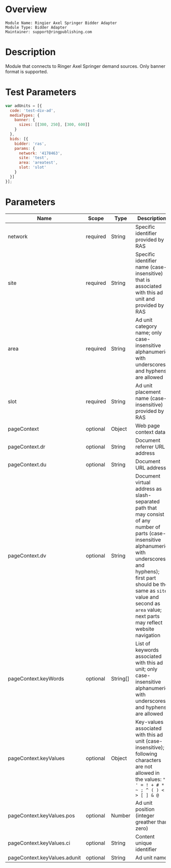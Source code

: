 # Overview

```
Module Name: Ringier Axel Springer Bidder Adapter
Module Type: Bidder Adapter
Maintainer: support@ringpublishing.com
```

# Description

Module that connects to Ringer Axel Springer demand sources.
Only banner format is supported.

# Test Parameters
```js
var adUnits = [{
  code: 'test-div-ad',
  mediaTypes: {
    banner: {
      sizes: [[300, 250], [300, 600]]
    }
  },
  bids: [{
    bidder: 'ras',
    params: {
      network: '4178463',
      site: 'test',
      area: 'areatest',
      slot: 'slot'
    }
  }]
}];
```

# Parameters

| Name | Scope | Type | Description | Example
| --- | --- | --- | --- | ---
| network | required | String | Specific identifier provided by RAS | `"4178463"`
| site | required | String | Specific identifier name (case-insensitive) that is associated with this ad unit and provided by RAS | `"example_com"`
| area | required | String | Ad unit category name; only case-insensitive alphanumeric with underscores and hyphens are allowed | `"sport"`
| slot | required | String | Ad unit placement name (case-insensitive) provided by RAS | `"slot"`
| pageContext | optional | Object | Web page context data | `{}`
| pageContext.dr | optional | String | Document referrer URL address | `"https://example.com/"`
| pageContext.du | optional | String | Document URL address | `"https://example.com/sport/football/article.html?id=932016a5-02fc-4d5c-b643-fafc2f270f06"`
| pageContext.dv | optional | String | Document virtual address as slash-separated path that may consist of any number of parts (case-insensitive alphanumeric with underscores and hyphens); first part should be the same as `site` value and second as `area` value; next parts may reflect website navigation | `"example_com/sport/football"`
| pageContext.keyWords | optional | String[] | List of keywords associated with this ad unit; only case-insensitive alphanumeric with underscores and hyphens are allowed | `["euro", "lewandowski"]`
| pageContext.keyValues | optional | Object | Key-values associated with this ad unit (case-insensitive); following characters are not allowed in the values: `" ' = ! + # * ~ ; ^ ( ) < > [ ] & @` | `{}`
| pageContext.keyValues.pos | optional | Number | Ad unit position (integer greather than zero) | `1`
| pageContext.keyValues.ci | optional | String | Content unique identifier | `"932016a5-02fc-4d5c-b643-fafc2f270f06"`
| pageContext.keyValues.adunit | optional | String | Ad unit name | `"example_com/sport"`
